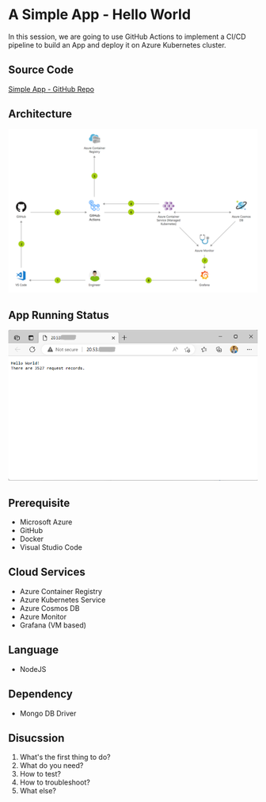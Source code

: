 # A Simple App - Hello World

In this session, we are going to use GitHub Actions to implement a CI/CD pipeline to build an App and deploy it on Azure Kubernetes cluster.

## Source Code

[Simple App - GitHub Repo](https://github.com/RayMaAU/github-actions-workflow-simple-app)

## Architecture

![Architecture diagram](images/architecture-github-actions.png?raw=true)

## App Running Status

![Architecture diagram](images/app-running.png?raw=true)

## Prerequisite

- Microsoft Azure
- GitHub
- Docker
- Visual Studio Code

## Cloud Services

- Azure Container Registry
- Azure Kubernetes Service
- Azure Cosmos DB
- Azure Monitor
- Grafana (VM based)

## Language

- NodeJS

## Dependency

- Mongo DB Driver

## Disucssion

1. What's the first thing to do?
2. What do you need?
3. How to test?
4. How to troubleshoot?
5. What else?